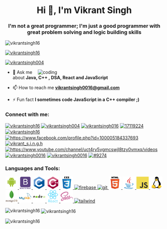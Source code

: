 <h1 align="center">Hi 👋, I'm Vikrant Singh</h1>
<h3 align="center">I'm not a great programmer; I'm just a good programmer with great problem solving and logic building skills</h3>

<p align="left"> <img src="https://komarev.com/ghpvc/?username=vikrantsingh16&label=Profile%20views&color=0e75b6&style=flat" alt="vikrantsingh16" /> </p>

<p align="left"> <a href="https://github.com/ryo-ma/github-profile-trophy"><img src="https://github-profile-trophy.vercel.app/?username=vikrantsingh16" alt="vikrantsingh16" /></a> </p>

<p align="left"> <a href="https://twitter.com/vikrantsingh004" target="blank"><img src="https://img.shields.io/twitter/follow/vikrantsingh004?logo=twitter&style=for-the-badge" alt="vikrantsingh004" /></a> </p>

<img align="right" alt="coding" width="400" src="https://www.datavisor.com/wp-content/uploads/2020/04/Fraud-1.svg" />

- 💬 Ask me about **Java, C++ , DSA, React and JavaScript**

- 📫 How to reach me **vikrantsingh0016@gmail.com**

- ⚡ Fun fact **I sometimes code JavaScript in a C++ compiler ;)**

<h3 align="left">Connect with me:</h3>
<p align="left">
<a href="https://codepen.io/vikrantsingh16" target="blank"><img align="center" src="https://raw.githubusercontent.com/rahuldkjain/github-profile-readme-generator/master/src/images/icons/Social/codepen.svg" alt="vikrantsingh16" height="30" width="40" /></a>
<a href="https://twitter.com/vikrantsingh004" target="blank"><img align="center" src="https://raw.githubusercontent.com/rahuldkjain/github-profile-readme-generator/master/src/images/icons/Social/twitter.svg" alt="vikrantsingh004" height="30" width="40" /></a>
<a href="https://linkedin.com/in/vikrantsingh016" target="blank"><img align="center" src="https://raw.githubusercontent.com/rahuldkjain/github-profile-readme-generator/master/src/images/icons/Social/linked-in-alt.svg" alt="vikrantsingh016" height="30" width="40" /></a>
<a href="https://stackoverflow.com/users/17119224" target="blank"><img align="center" src="https://raw.githubusercontent.com/rahuldkjain/github-profile-readme-generator/master/src/images/icons/Social/stack-overflow.svg" alt="17119224" height="30" width="40" /></a>
<a href="https://codesandbox.com/vikrantsingh16" target="blank"><img align="center" src="https://cdn.jsdelivr.net/npm/simple-icons@3.0.1/icons/codesandbox.svg" alt="vikrantsingh16" height="30" width="40" /></a>
<a href="https://fb.com/https://www.facebook.com/profile.php?id=100005184337693" target="blank"><img align="center" src="https://raw.githubusercontent.com/rahuldkjain/github-profile-readme-generator/master/src/images/icons/Social/facebook.svg" alt="https://www.facebook.com/profile.php?id=100005184337693" height="30" width="40" /></a>
<a href="https://instagram.com/vikrant_s.i.n.g.h" target="blank"><img align="center" src="https://raw.githubusercontent.com/rahuldkjain/github-profile-readme-generator/master/src/images/icons/Social/instagram.svg" alt="vikrant_s.i.n.g.h" height="30" width="40" /></a>
<a href="https://www.youtube.com/c/https://www.youtube.com/channel/uct4ry5vgmcswjl8tzy0vmxq/videos" target="blank"><img align="center" src="https://raw.githubusercontent.com/rahuldkjain/github-profile-readme-generator/master/src/images/icons/Social/youtube.svg" alt="https://www.youtube.com/channel/uct4ry5vgmcswjl8tzy0vmxq/videos" height="30" width="40" /></a>
<a href="https://www.hackerrank.com/vikrantsingh0016" target="blank"><img align="center" src="https://raw.githubusercontent.com/rahuldkjain/github-profile-readme-generator/master/src/images/icons/Social/hackerrank.svg" alt="vikrantsingh0016" height="30" width="40" /></a>
<a href="https://auth.geeksforgeeks.org/user/vikrantsingh0016" target="blank"><img align="center" src="https://raw.githubusercontent.com/rahuldkjain/github-profile-readme-generator/master/src/images/icons/Social/geeks-for-geeks.svg" alt="vikrantsingh0016" height="30" width="40" /></a>
<a href="https://discord.gg/#9274" target="blank"><img align="center" src="https://raw.githubusercontent.com/rahuldkjain/github-profile-readme-generator/master/src/images/icons/Social/discord.svg" alt="#9274" height="30" width="40" /></a>
</p>

<h3 align="left">Languages and Tools:</h3>
<p align="left"> <a href="https://developer.android.com" target="_blank"> <img src="https://raw.githubusercontent.com/devicons/devicon/master/icons/android/android-original-wordmark.svg" alt="android" width="40" height="40"/> </a> <a href="https://getbootstrap.com" target="_blank"> <img src="https://raw.githubusercontent.com/devicons/devicon/master/icons/bootstrap/bootstrap-plain-wordmark.svg" alt="bootstrap" width="40" height="40"/> </a> <a href="https://www.cprogramming.com/" target="_blank"> <img src="https://raw.githubusercontent.com/devicons/devicon/master/icons/c/c-original.svg" alt="c" width="40" height="40"/> </a> <a href="https://www.w3schools.com/cpp/" target="_blank"> <img src="https://raw.githubusercontent.com/devicons/devicon/master/icons/cplusplus/cplusplus-original.svg" alt="cplusplus" width="40" height="40"/> </a> <a href="https://www.w3schools.com/css/" target="_blank"> <img src="https://raw.githubusercontent.com/devicons/devicon/master/icons/css3/css3-original-wordmark.svg" alt="css3" width="40" height="40"/> </a> <a href="https://firebase.google.com/" target="_blank"> <img src="https://www.vectorlogo.zone/logos/firebase/firebase-icon.svg" alt="firebase" width="40" height="40"/> </a> <a href="https://git-scm.com/" target="_blank"> <img src="https://www.vectorlogo.zone/logos/git-scm/git-scm-icon.svg" alt="git" width="40" height="40"/> </a> <a href="https://www.w3.org/html/" target="_blank"> <img src="https://raw.githubusercontent.com/devicons/devicon/master/icons/html5/html5-original-wordmark.svg" alt="html5" width="40" height="40"/> </a> <a href="https://www.java.com" target="_blank"> <img src="https://raw.githubusercontent.com/devicons/devicon/master/icons/java/java-original.svg" alt="java" width="40" height="40"/> </a> <a href="https://developer.mozilla.org/en-US/docs/Web/JavaScript" target="_blank"> <img src="https://raw.githubusercontent.com/devicons/devicon/master/icons/javascript/javascript-original.svg" alt="javascript" width="40" height="40"/> </a> <a href="https://www.linux.org/" target="_blank"> <img src="https://raw.githubusercontent.com/devicons/devicon/master/icons/linux/linux-original.svg" alt="linux" width="40" height="40"/> </a> <a href="https://www.mongodb.com/" target="_blank"> <img src="https://raw.githubusercontent.com/devicons/devicon/master/icons/mongodb/mongodb-original-wordmark.svg" alt="mongodb" width="40" height="40"/> </a> <a href="https://www.mysql.com/" target="_blank"> <img src="https://raw.githubusercontent.com/devicons/devicon/master/icons/mysql/mysql-original-wordmark.svg" alt="mysql" width="40" height="40"/> </a> <a href="https://nodejs.org" target="_blank"> <img src="https://raw.githubusercontent.com/devicons/devicon/master/icons/nodejs/nodejs-original-wordmark.svg" alt="nodejs" width="40" height="40"/> </a> <a href="https://reactjs.org/" target="_blank"> <img src="https://raw.githubusercontent.com/devicons/devicon/master/icons/react/react-original-wordmark.svg" alt="react" width="40" height="40"/> </a> <a href="https://sass-lang.com" target="_blank"> <img src="https://raw.githubusercontent.com/devicons/devicon/master/icons/sass/sass-original.svg" alt="sass" width="40" height="40"/> </a> <a href="https://tailwindcss.com/" target="_blank"> <img src="https://www.vectorlogo.zone/logos/tailwindcss/tailwindcss-icon.svg" alt="tailwind" width="40" height="40"/> </a> </p>

<p><img align="left" src="https://github-readme-stats.vercel.app/api/top-langs?username=vikrantsingh16&show_icons=true&locale=en&layout=compact" alt="vikrantsingh16" /></p>

<p>&nbsp;<img align="center" src="https://github-readme-stats.vercel.app/api?username=vikrantsingh16&show_icons=true&locale=en" alt="vikrantsingh16" /></p>

<p><img align="center" src="https://github-readme-streak-stats.herokuapp.com/?user=vikrantsingh16&" alt="vikrantsingh16" /></p>
